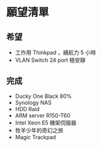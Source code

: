 # 願望清單

## 希望

* 工作用 Thinkpad ，續航力 5 小時
* VLAN Switch 24 port 極安靜

## 完成

* Ducky One Black 80%
* Synology NAS
* HDD Raid
* ARM server R150-T60
* Intel Xeon E5 機架伺服器
* 牧羊少年的奇幻之旅
* Magic Trackpad
